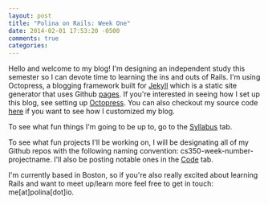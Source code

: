 ```yaml
---
layout: post
title: "Polina on Rails: Week One"
date: 2014-02-01 17:53:20 -0500
comments: true
categories: 
---
```


Hello and welcome to my blog! I'm designing an independent study this semester so I can devote time to learning the ins and outs of Rails. I'm using Octopress, a blogging framework built for [Jekyll](http://jekyllrb.com/) which is a static site generator that uses Github [pages](http://pages.github.com/). If you're interested in seeing how I set up this blog, see setting up [Octopress](http://octopress.org/docs/setup/). You can also checkout my source code [here](https://github.com/psoshnin/psoshnin.github.io/tree/source) if you want to see how I customized my blog.

To see what fun things I'm going to be up to, go to the [Syllabus](http://polina.io/syllabus/) tab. 

To see what fun projects I'll be working on, I will be designating all of my Github repos with the following naming convention: cs350-week-number-projectname. I'll also be posting notable ones in the [Code](http://polina.io/code/) tab. 

I'm currently based in Boston, so if you're also really excited about learning Rails and want to meet up/learn more feel free to get in touch: me[at]polina[dot]io.



